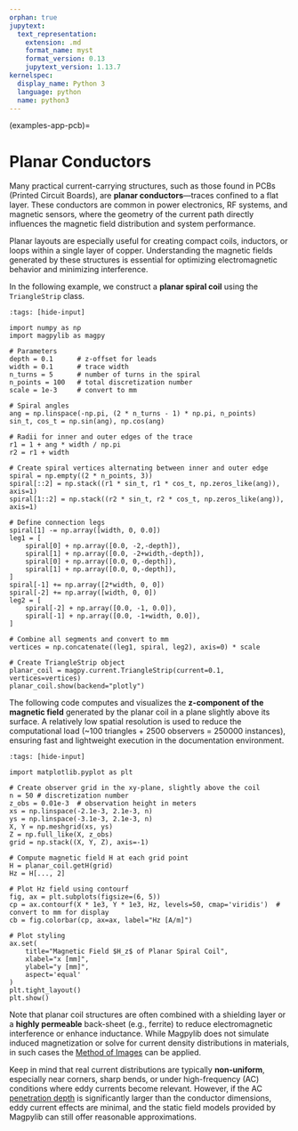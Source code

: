 ```yaml
---
orphan: true
jupytext:
  text_representation:
    extension: .md
    format_name: myst
    format_version: 0.13
    jupytext_version: 1.13.7
kernelspec:
  display_name: Python 3
  language: python
  name: python3
---
```


(examples-app-pcb)=

# Planar Conductors

Many practical current-carrying structures, such as those found in PCBs (Printed Circuit Boards), are **planar conductors**—traces confined to a flat layer. These conductors are common in power electronics, RF systems, and magnetic sensors, where the geometry of the current path directly influences the magnetic field distribution and system performance.

Planar layouts are especially useful for creating compact coils, inductors, or loops within a single layer of copper. Understanding the magnetic fields generated by these structures is essential for optimizing electromagnetic behavior and minimizing interference.

In the following example, we construct a **planar spiral coil** using the `TriangleStrip` class.

```{code-cell} ipython3
:tags: [hide-input]

import numpy as np
import magpylib as magpy

# Parameters
depth = 0.1      # z-offset for leads
width = 0.1      # trace width
n_turns = 5      # number of turns in the spiral
n_points = 100   # total discretization number
scale = 1e-3     # convert to mm

# Spiral angles
ang = np.linspace(-np.pi, (2 * n_turns - 1) * np.pi, n_points)
sin_t, cos_t = np.sin(ang), np.cos(ang)

# Radii for inner and outer edges of the trace
r1 = 1 + ang * width / np.pi
r2 = r1 + width

# Create spiral vertices alternating between inner and outer edge
spiral = np.empty((2 * n_points, 3))
spiral[::2] = np.stack((r1 * sin_t, r1 * cos_t, np.zeros_like(ang)), axis=1)
spiral[1::2] = np.stack((r2 * sin_t, r2 * cos_t, np.zeros_like(ang)), axis=1)

# Define connection legs
spiral[1] -= np.array([width, 0, 0.0])
leg1 = [
    spiral[0] + np.array([0.0, -2,-depth]),
    spiral[1] + np.array([0.0, -2+width,-depth]),
    spiral[0] + np.array([0.0, 0,-depth]),
    spiral[1] + np.array([0.0, 0,-depth]),
]
spiral[-1] += np.array([2*width, 0, 0])
spiral[-2] += np.array([width, 0, 0])
leg2 = [
    spiral[-2] + np.array([0.0, -1, 0.0]),
    spiral[-1] + np.array([0.0, -1+width, 0.0]),
]

# Combine all segments and convert to mm
vertices = np.concatenate((leg1, spiral, leg2), axis=0) * scale

# Create TriangleStrip object
planar_coil = magpy.current.TriangleStrip(current=0.1, vertices=vertices)
planar_coil.show(backend="plotly")
```

The following code computes and visualizes the **z-component of the magnetic field** generated by the planar coil in a plane slightly above its surface. A relatively low spatial resolution is used to reduce the computational load (~100 triangles + 2500 observers = 250000 instances), ensuring fast and lightweight execution in the documentation environment.

```{code-cell} ipython3
:tags: [hide-input]

import matplotlib.pyplot as plt

# Create observer grid in the xy-plane, slightly above the coil
n = 50 # discretization number
z_obs = 0.01e-3  # observation height in meters
xs = np.linspace(-2.1e-3, 2.1e-3, n)
ys = np.linspace(-3.1e-3, 2.1e-3, n)
X, Y = np.meshgrid(xs, ys)
Z = np.full_like(X, z_obs)
grid = np.stack((X, Y, Z), axis=-1)

# Compute magnetic field H at each grid point
H = planar_coil.getH(grid)
Hz = H[..., 2]

# Plot Hz field using contourf
fig, ax = plt.subplots(figsize=(6, 5))
cp = ax.contourf(X * 1e3, Y * 1e3, Hz, levels=50, cmap='viridis')  # convert to mm for display
cb = fig.colorbar(cp, ax=ax, label="Hz [A/m]")

# Plot styling
ax.set(
    title="Magnetic Field $H_z$ of Planar Spiral Coil",
    xlabel="x [mm]",
    ylabel="y [mm]",
    aspect='equal'
)
plt.tight_layout()
plt.show()
```

Note that planar coil structures are often combined with a shielding layer or a **highly permeable** back-sheet (e.g., ferrite) to reduce electromagnetic interference or enhance inductance. While Magpylib does not simulate induced magnetization or solve for current density distributions in materials, in such cases the [Method of Images](examples-misc-image-method) can be applied.

Keep in mind that real current distributions are typically **non-uniform**, especially near corners, sharp bends, or under high-frequency (AC) conditions where eddy currents become relevant. However, if the AC [penetration depth](https://en.wikipedia.org/wiki/Skin_effect) is significantly larger than the conductor dimensions, eddy current effects are minimal, and the static field models provided by Magpylib can still offer reasonable approximations.

